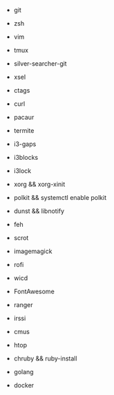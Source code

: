 - git
- zsh
- vim
- tmux
- silver-searcher-git
- xsel
- ctags
- curl

- pacaur
- termite
- i3-gaps
- i3blocks
- i3lock
- xorg && xorg-xinit
- polkit && systemctl enable polkit
- dunst && libnotify
- feh
- scrot
- imagemagick
- rofi
- wicd
- FontAwesome

- ranger
- irssi
- cmus
- htop

- chruby && ruby-install
- golang
- docker
